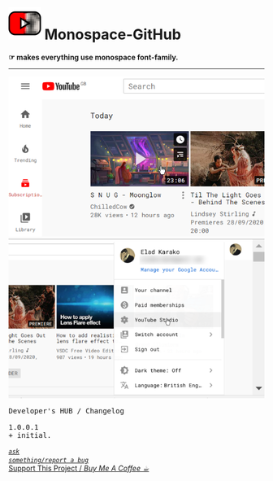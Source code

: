 <h1><img src="resources/icon.png" height="64" width="64"/> Monospace-GitHub</h1>

<strong>☞︎ makes everything use monospace font-family.</strong>  

<hr/>

<img src="resources/screenshot_1.png" />  
<img src="resources/screenshot_2.png" />  

<pre>
Developer's HUB / Changelog

1.0.0.1
+ initial.
</pre>


<a href="https://github.com/eladkarako/chrome_extensions/issues/new?title=Monospace-YouTube%20-%20"><em><code>ask something/report a bug</code></em></a>  
<a href="https://paypal.me/e1adkarak0/5">Support This Project / <em>Buy Me A Coffee ☕︎</em></a>  
